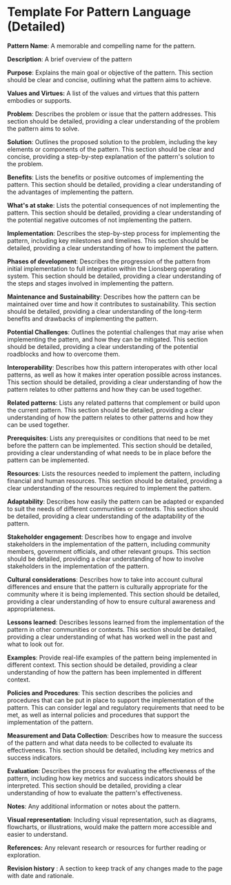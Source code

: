 # Template For Pattern Language (Detailed)

**Pattern Name**: A memorable and compelling name for the pattern. 

**Description**: A brief overview of the pattern 

**Purpose**: Explains the main goal or objective of the pattern. This section should be clear and concise, outlining what the pattern aims to achieve. 

**Values and Virtues:** A list of the values and virtues that this pattern embodies or supports.

**Problem**: Describes the problem or issue that the pattern addresses. This section should be detailed, providing a clear understanding of the problem the pattern aims to solve.

**Solution**: Outlines the proposed solution to the problem, including the key elements or components of the pattern. This section should be clear and concise, providing a step-by-step explanation of the pattern's solution to the problem.

**Benefits**: Lists the benefits or positive outcomes of implementing the pattern. This section should be detailed, providing a clear understanding of the advantages of implementing the pattern.

**What's at stake**: Lists the potential consequences of not implementing the pattern. This section should be detailed, providing a clear understanding of the potential negative outcomes of not implementing the pattern. 

**Implementation**: Describes the step-by-step process for implementing the pattern, including key milestones and timelines. This section should be detailed, providing a clear understanding of how to implement the pattern.

**Phases of development**: Describes the progression of the pattern from initial implementation to full integration within the Lionsberg operating system. This section should be detailed, providing a clear understanding of the steps and stages involved in implementing the pattern.

**Maintenance and Sustainability**: Describes how the pattern can be maintained over time and how it contributes to sustainability. This section should be detailed, providing a clear understanding of the long-term benefits and drawbacks of implementing the pattern.

**Potential Challenges**: Outlines the potential challenges that may arise when implementing the pattern, and how they can be mitigated. This section should be detailed, providing a clear understanding of the potential roadblocks and how to overcome them.

**Interoperability**: Describes how this pattern interoperates with other local patterns, as well as how it makes inter operation possible across instances. This section should be detailed, providing a clear understanding of how the pattern relates to other patterns and how they can be used together.

**Related patterns**: Lists any related patterns that complement or build upon the current pattern. This section should be detailed, providing a clear understanding of how the pattern relates to other patterns and how they can be used together.

**Prerequisites**: Lists any prerequisites or conditions that need to be met before the pattern can be implemented. This section should be detailed, providing a clear understanding of what needs to be in place before the pattern can be implemented.

**Resources**: Lists the resources needed to implement the pattern, including financial and human resources. This section should be detailed, providing a clear understanding of the resources required to implement the pattern.

**Adaptability**: Describes how easily the pattern can be adapted or expanded to suit the needs of different communities or contexts. This section should be detailed, providing a clear understanding of the adaptability of the pattern.

**Stakeholder engagement**: Describes how to engage and involve stakeholders in the implementation of the pattern, including community members, government officials, and other relevant groups. This section should be detailed, providing a clear understanding of how to involve stakeholders in the implementation of the pattern.

**Cultural considerations**: Describes how to take into account cultural differences and ensure that the pattern is culturally appropriate for the community where it is being implemented. This section should be detailed, providing a clear understanding of how to ensure cultural awareness and appropriateness.

**Lessons learned**: Describes lessons learned from the implementation of the pattern in other communities or contexts. This section should be detailed, providing a clear understanding of what has worked well in the past and what to look out for.

**Examples**: Provide real-life examples of the pattern being implemented in different context. This section should be detailed, providing a clear understanding of how the pattern has been implemented in different context.

**Policies and Procedures**: This section describes the policies and procedures that can be put in place to support the implementation of the pattern. This can consider legal and regulatory requirements that need to be met, as well as internal policies and procedures that support the implementation of the pattern. 

**Measurement and Data Collection**: Describes how to measure the success of the pattern and what data needs to be collected to evaluate its effectiveness. This section should be detailed, including key metrics and success indicators. 

**Evaluation**: Describes the process for evaluating the effectiveness of the pattern, including how key metrics and success indicators should be interpreted. This section should be detailed, providing a clear understanding of how to evaluate the pattern's effectiveness.

**Notes**: Any additional information or notes about the pattern.

**Visual representation**: Including visual representation, such as diagrams, flowcharts, or illustrations, would make the pattern more accessible and easier to understand.

**References:** Any relevant research or resources for further reading or exploration.

**Revision history** : A section to keep track of any changes made to the page with date and rationale.

